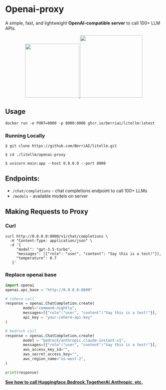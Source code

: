 # Openai-proxy

A simple, fast, and lightweight **OpenAI-compatible server** to call 100+ LLM APIs.

<p align="center" style="margin: 2%">
        <a href="https://render.com/deploy?repo=https://github.com/BerriAI/litellm" target="_blank">
                <img src="https://render.com/images/deploy-to-render-button.svg" width="173"/>
        </a>
        <a href="https://deploy.cloud.run" target="_blank">
                <img src="https://deploy.cloud.run/button.svg" width="200"/>
        </a>
</p>

## Usage 

```shell
docker run -e PORT=8000 -p 8000:8000 ghcr.io/berriai/litellm:latest
```

### Running Locally
```shell 
$ git clone https://github.com/BerriAI/litellm.git
```
```shell
$ cd ./litellm/openai-proxy
```

```shell
$ uvicorn main:app --host 0.0.0.0 --port 8000
```

## Endpoints:
- `/chat/completions` - chat completions endpoint to call 100+ LLMs
- `/models` - available models on server

## Making Requests to Proxy
### Curl
```shell
curl http://0.0.0.0:8000/v1/chat/completions \
  -H "Content-Type: application/json" \
  -d '{
     "model": "gpt-3.5-turbo",
     "messages": [{"role": "user", "content": "Say this is a test!"}],
     "temperature": 0.7
   }'
```

### Replace openai base
```python 
import openai 
openai.api_base = "http://0.0.0.0:8000"

# cohere call
response = openai.ChatCompletion.create(
        model="command-nightly",
        messages=[{"role":"user", "content":"Say this is a test!"}],
        api_key = "your-cohere-api-key"
)

# bedrock call
response = openai.ChatCompletion.create(
        model = "bedrock/anthropic.claude-instant-v1",
        messages=[{"role":"user", "content":"Say this is a test!"}],
        aws_access_key_id="",
        aws_secret_access_key="",
        aws_region_name="us-west-2",
)

print(response)
``` 

[**See how to call Huggingface,Bedrock,TogetherAI,Anthropic, etc.**](https://docs.litellm.ai/docs/simple_proxy)
